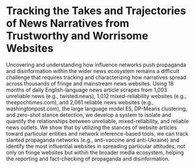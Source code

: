 # Tracking the Takes and Trajectories of News Narratives from Trustworthy and Worrisome Websites
Uncovering and understanding how influence networks push propaganda and disinformation within the wider news ecosystem remains a difficult challenge that requires tracking and characterizing how narratives spread across thousands of fringe and mainstream news websites. Using 18 months of daily English-language news article scrapes from 1,003 unreliable news (e.g., twisted.news), 1,012 mixed-reliability websites (e.g., theepochtimes.com), and 2,061 reliable news websites (e.g., washingtonpost.com), the large language model E5, DP-Means clustering, and zero-shot stance detection, we develop a system to isolate and quantify the relationships between unreliable, mixed-reliability, and reliable news outlets. We show that by utilizing the stances of website articles toward particular entities and network inference-based tools, we can track slanted propaganda networks (e.g., anti-vaccine and anti-Ukraine) and identify the most influential websites in spreading particular attitudes, not only on fringe websites but within the broader media ecosystem, helping the reporting and fact-checking of propaganda and disinformation. 

## 
